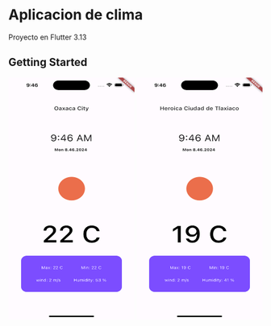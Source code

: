 # Aplicacion de clima

Proyecto en Flutter 3.13

## Getting Started




<a href="" target="_blank"> <img src="https://github.com/IsraelMerlyn/clima_/blob/main/screenshot/oaxaca.png" width="250" height="480"/></a>
<a href="" target="_blank"> <img src="https://github.com/IsraelMerlyn/clima_/blob/main/screenshot/tlaxiaco.png" width="250" height="480"/></a>